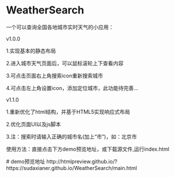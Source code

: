 # WeatherSearch
一个可以查询全国各地城市实时天气的小应用：
<p>v1.0.0</p>
<p>1.实现基本的静态布局</p>
<p>2.进入城市天气页面后，可以鼠标滚轮上下查看内容</p>
<p>3.可点击页面右上角搜索icon重新搜索城市</p>
<p>4.可点击左上角设置icon，添加定位城市，此功能待完善...</p>

<p>v1.1.0</p>
<p>1.重新优化了html结构，并基于HTML5实现响应式布局</p>
<p>2.优化页面UI以及js脚本</p>
<p>3.注：搜索时请输入正确的城市名(加上“市”)，如：北京市</p>

<p>使用方法：直接点击下方demo预览地址，或下载源文件,运行index.html</p>
# demo预览地址
http://htmlpreview.github.io/?https://sudaxianer.github.io/WeatherSearch/main.html

